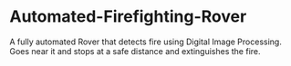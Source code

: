# Automated-Firefighting-Rover
A fully automated Rover that detects fire using Digital Image Processing. Goes near it and stops at a safe distance and extinguishes the fire.
